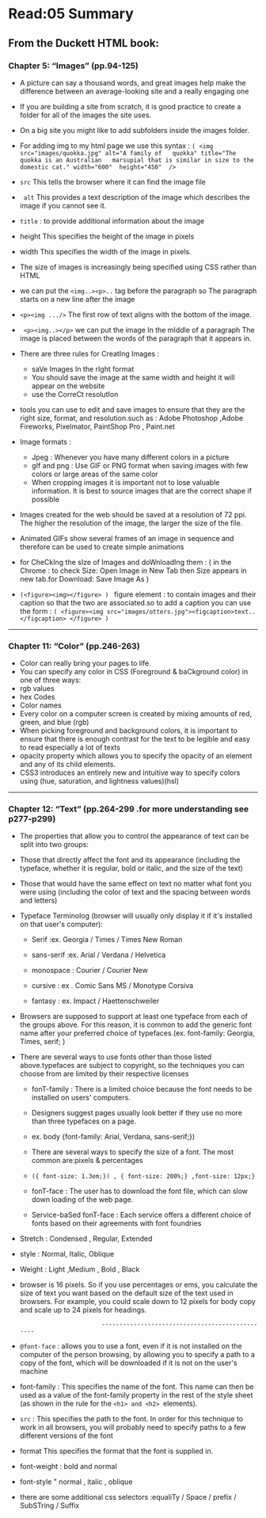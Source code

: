 # Read:05 Summary 
## From the Duckett HTML book:
### Chapter 5: “Images” (pp.94-125)

* A picture can say a thousand words, and great images help make the difference between an average-looking site and a really engaging one
* If you are building a site from scratch, it is good practice to create a folder for all of the images the site uses.
* On a big site you might like to add subfolders inside the images folder. 
* For adding img to my html page we use this syntax : `( <img src="images/quokka.jpg" alt="A family of   quokka" title="The quokka is an Australian   marsupial that is similar in size to the   domestic cat." width="600"  height="450"  /> `
* `src` This tells the browser where it can find the image file
* ` alt` This provides a text description of the image which describes the image if you cannot see it.
* `title` : to provide additional information about the image
* height This specifies the height of the image in pixels
* width This specifies the width of the image in pixels.
* The size of images is increasingly being specified using CSS rather than HTML 
* we can put the `<img..><p>..` tag before the paragraph so The paragraph starts on a new line after the image
* `<p><img .../>` The first row of text aligns with the bottom of the image.
* ` <p><img..></p>` we can put the image  In the mIddle of a paragraph The image is placed between the words of the paragraph that it appears in.

* There are three rules for CreatIng Images :
   * saVe Images In the rIght format
   * You should save the image at the same width and height it will appear on the website
   * use the CorreCt resolutIon
* tools you can use to edit and save images to ensure that they are the right size, format, and resolution.such as : 
Adobe Photoshop ,Adobe Fireworks, Pixelmator, PaintShop Pro , Paint.net
* Image formats :
  * Jpeg : Whenever you have many different colors in a picture 
  * gIf and png : Use GIF or PNG format when saving images with few colors or large areas of the same color
  * When cropping images it is important not to lose valuable information. It is best to source images that are the correct shape if possible
* Images created for the web should be saved at a resolution of 72 ppi. The higher the resolution of the image, the larger the size of the file.
* Animated GIFs show several frames of an image in sequence and therefore can be used to create simple animations
* for CheCkIng the sIze of Images and doWnloadIng them : ( in the Chrome : to check Size: Open Image in New Tab then Size appears in new tab.for Download: Save Image As )
* `(<figure><img></figure> ) ` figure element : to contain images and their caption so that the two are associated.so to add a caption you can use the form : `( <figure><img src="images/otters.jpg"><figcaption>text..</figcaption> </figure> )`

------------------------------------------------------------------------------------------------------------------------------------

### Chapter 11: “Color” (pp.246-263)

* Color can really bring your pages to life.
* You can specify any color in CSS (Foreground & baCkground color) in one of three ways:
 * rgb values 
 * hex Codes 
 * Color names 
* Every color on a computer screen is created by mixing amounts of red, green, and blue (rgb)
* When picking foreground and background colors, it is important to ensure that there is enough contrast for the text to 
be legible and easy to read especially a lot of texts
* opacity property which allows you to specify the opacity of an element and any of its child elements.
* CSS3 introduces an entirely new and intuitive way to specify colors using (hue, saturation, and lightness values)(hsl)
-----------------------------------------------------------------------------------------------------------------------------------

### Chapter 12: “Text” (pp.264-299 .for more understanding see p277-p299)

 * The properties that allow you to control the appearance of text can be split into two groups:
 
  * Those that directly affect the font and its appearance (including the typeface, whether it is regular, bold or italic, and the size of the text)
  
  * Those that would have the same effect on text no matter what font you were using (including the color of text and the spacing between words and letters)
  
  
* Typeface Terminolog (browser will usually only display it if it's installed on that user's computer): 


  * Serif :ex. Georgia / Times /  Times New Roman

  * sans-serif :ex. Arial  / Verdana  / Helvetica

  * monospace : Courier / Courier New 
  
  * cursive : ex . Comic Sans MS /  Monotype Corsiva
  
  * fantasy : ex. Impact /  Haettenschweiler
  
* Browsers are supposed to support at least one typeface from each of the groups above. For this reason, it is common to add the generic font name after your preferred choice of typefaces.(ex. font-family: Georgia, Times, serif; )

* There are several ways to use fonts other than those listed above.typefaces are subject to copyright, so the techniques you can choose from are limited by their respective licenses

  * fonT-family : There is a limited choice because the font needs to be installed on users' computers.
  
  * Designers suggest pages usually look better if they use no more than three typefaces on a page.
  * ex. body {font-family: Arial, Verdana, sans-serif;})
  * There are several ways to specify the size of a font. The most common are:pixels & percentages
  * `({ font-size: 1.3em;}) , { font-size: 200%;} ,font-size: 12px;} `



     
  
  * fonT-face : The user has to download the font file, which can slow down loading of the web page.

  
  * Service-baSed fonT-face : Each service offers a different choice of fonts based on their agreements with font foundries
  
* Stretch : Condensed , Regular,  Extended
* style : Normal, Italic, Oblique
* Weight : Light ,Medium ,  Bold , Black
* browser is 16 pixels. So if you use percentages or ems, you calculate the size of text you want based on the default size of the text used in browsers. For example, you could scale down to 12 pixels for body copy and scale up to 24 pixels for headings.

                             ------------------------------------------------
* `@font-face` : allows you to use a font, even if it is not installed on the computer of the person browsing, by allowing you to specify a path to a copy of the font, which will be downloaded if it is not on the user's machine
* font-family : This specifies the name of the font. This name can then be used as a value of the font-family property in the rest of the style sheet (as shown in the rule for the `<h1> and <h2> `elements).
* `src` : This specifies the path to the font. In order for this technique to work in all browsers, you will probably need to specify paths to a few different versions of the font
* format This specifies the format that the font is supplied in.
* font-weight : bold and normal
* font-style " normal , italic , oblique
* there are some additional css selectors :equaliTy / Space / prefix / SubSTring / Suffix

















